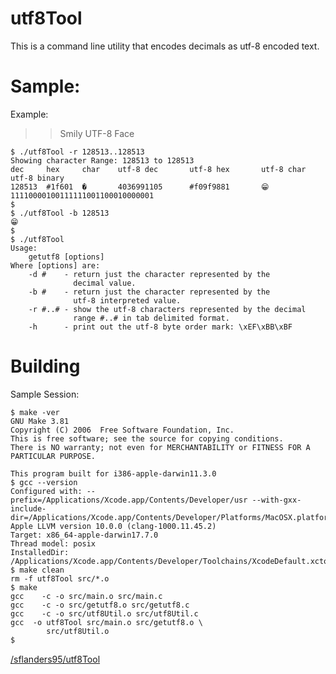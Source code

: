 
# utf8Tool

This is a command line utility that encodes decimals as utf-8 encoded text.

# Sample:
Example: 
>> Smily UTF-8 Face
``` block
$ ./utf8Tool -r 128513..128513
Showing character Range: 128513 to 128513
dec     hex     char    utf-8 dec       utf-8 hex       utf-8 char      utf-8 binary
128513  #1f601  �       4036991105      #f09f9881       😁       11110000100111111001100010000001
$
$ ./utf8Tool -b 128513
😁
$
$ ./utf8Tool
Usage:
  	getutf8 [options]
Where [options] are:
	-d #    - return just the character represented by the
	          decimal value.
	-b #    - return just the character represented by the 
	          utf-8 interpreted value.
	-r #..# - show the utf-8 characters represented by the decimal 
	          range #..# in tab delimited format.
	-h      - print out the utf-8 byte order mark: \xEF\xBB\xBF
```

# Building
Sample Session:
``` block
$ make -ver
GNU Make 3.81
Copyright (C) 2006  Free Software Foundation, Inc.
This is free software; see the source for copying conditions.
There is NO warranty; not even for MERCHANTABILITY or FITNESS FOR A
PARTICULAR PURPOSE.

This program built for i386-apple-darwin11.3.0
$ gcc --version
Configured with: --prefix=/Applications/Xcode.app/Contents/Developer/usr --with-gxx-include-dir=/Applications/Xcode.app/Contents/Developer/Platforms/MacOSX.platform/Developer/SDKs/MacOSX10.14.sdk/usr/include/c++/4.2.1
Apple LLVM version 10.0.0 (clang-1000.11.45.2)
Target: x86_64-apple-darwin17.7.0
Thread model: posix
InstalledDir: /Applications/Xcode.app/Contents/Developer/Toolchains/XcodeDefault.xctoolchain/usr/bin
$ make clean
rm -f utf8Tool src/*.o
$ make
gcc    -c -o src/main.o src/main.c
gcc    -c -o src/getutf8.o src/getutf8.c
gcc    -c -o src/utf8Util.o src/utf8Util.c
gcc  -o utf8Tool src/main.o src/getutf8.o \
	    src/utf8Util.o
$
```

<img width="80%" height="1px"/>[/sflanders95/utf8Tool]


[/sflanders95/utf8Tool]: https://github.com/sflanders95/utf8Tool